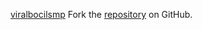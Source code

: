 [viralbocilsmp](https://viralbocilsmp.pages.dev)
Fork the [repository](https://github.com/darnomitro) on GitHub.